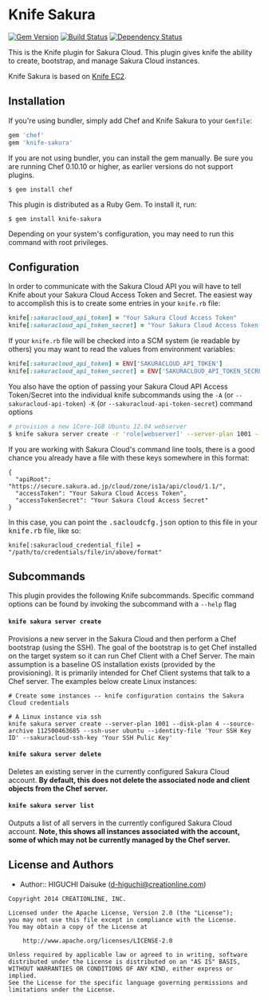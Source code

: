 Knife Sakura
============
[![Gem Version](https://badge.fury.io/rb/knife-sakura.png)](http://badge.fury.io/rb/knife-sakura)
[![Build Status](https://travis-ci.org/cl-lab-k/knife-sakura.png?branch=master)](https://travis-ci.org/cl-lab-k/knife-sakura)
[![Dependency Status](https://gemnasium.com/cl-lab-k/knife-sakura.png)](https://gemnasium.com/cl-lab-k/knife-sakura)

This is the Knife plugin for Sakura Cloud. This plugin gives knife the ability to create, bootstrap, and manage Sakura Cloud instances.

Knife Sakura is based on [Knife EC2](https://github.com/opscode/knife-ec2).


Installation
------------
If you're using bundler, simply add Chef and Knife Sakura to your `Gemfile`:

```ruby
gem 'chef'
gem 'knife-sakura'
```

If you are not using bundler, you can install the gem manually. Be sure you are running Chef 0.10.10 or higher, as earlier versions do not support plugins.

    $ gem install chef

This plugin is distributed as a Ruby Gem. To install it, run:

    $ gem install knife-sakura

Depending on your system's configuration, you may need to run this command with root privileges.


Configuration
-------------
In order to communicate with the Sakura Cloud API you will have to tell Knife about your Sakura Cloud Access Token and Secret. The easiest way to accomplish this is to create some entries in your `knife.rb` file:

```ruby
knife[:sakuracloud_api_token] = "Your Sakura Cloud Access Token"
knife[:sakuracloud_api_token_secret] = "Your Sakura Cloud Access Token Secret"
```

If your `knife.rb` file will be checked into a SCM system (ie readable by others) you may want to read the values from environment variables:

```ruby
knife[:sakuracloud_api_token] = ENV['SAKURACLOUD_API_TOKEN']
knife[:sakuracloud_api_token_secret] = ENV['SAKURACLOUD_API_TOKEN_SECRET']
```

You also have the option of passing your Sakura Cloud API Access Token/Secret into the individual knife subcommands using the `-A` (or `--sakuracloud-api-token`) `-K` (or `--sakuracloud-api-token-secret`) command options

```bash
# provision a new 1Core-1GB Ubuntu 12.04 webserver
$ knife sakura server create -r 'role[webserver]' --server-plan 1001 --disk-plan 4 --source-archive 112500463685 -x ubuntu -i 'Your SSH Key ID' --sakuracloud-ssh-key 'Your SSH Pulic Key' -A 'Your Sakura Cloud Access Token' -K "Your Sakura Cloud Access Secret"
```

If you are working with Sakura Cloud's command line tools, there is a good
chance you already have a file with these keys somewhere in this format:

    {
      "apiRoot": "https://secure.sakura.ad.jp/cloud/zone/is1a/api/cloud/1.1/",
      "accessToken": "Your Sakura Cloud Access Token",
      "accessTokenSecret": "Your Sakura Cloud Access Secret"
    }
        
In this case, you can point the <tt>.sacloudcfg.json</tt> option to
this file in your <tt>knife.rb</tt> file, like so:
        
    knife[:sakuracloud_credential_file] = "/path/to/credentials/file/in/above/format"


Subcommands
-----------
This plugin provides the following Knife subcommands. Specific command options can be found by invoking the subcommand with a `--help` flag


#### `knife sakura server create`
Provisions a new server in the Sakura Cloud and then perform a Chef bootstrap
(using the SSH). The goal of the bootstrap is to get Chef installed on the target system so it can run Chef Client with a Chef Server. The main assumption is a baseline OS installation exists (provided by the provisioning). It is primarily intended for Chef Client systems that talk to a Chef server.  The examples below create Linux instances:

    # Create some instances -- knife configuration contains the Sakura Cloud credentials

    # A Linux instance via ssh
    knife sakura server create --server-plan 1001 --disk-plan 4 --source-archive 112500463685 --ssh-user ubuntu --identity-file 'Your SSH Key ID' --sakuracloud-ssh-key 'Your SSH Pulic Key'

#### `knife sakura server delete`
Deletes an existing server in the currently configured Sakura Cloud account. **By default, this does not delete the associated node and client objects from the Chef server.**

#### `knife sakura server list`
Outputs a list of all servers in the currently configured Sakura Cloud account. **Note, this shows all instances associated with the account, some of which may not be currently managed by the Chef server.**

License and Authors
-------------------
- Author:: HIGUCHI Daisuke (<d-higuchi@creationline.com>)

```text
Copyright 2014 CREATIONLINE, INC.

Licensed under the Apache License, Version 2.0 (the "License");
you may not use this file except in compliance with the License.
You may obtain a copy of the License at

    http://www.apache.org/licenses/LICENSE-2.0

Unless required by applicable law or agreed to in writing, software
distributed under the License is distributed on an "AS IS" BASIS,
WITHOUT WARRANTIES OR CONDITIONS OF ANY KIND, either express or implied.
See the License for the specific language governing permissions and
limitations under the License.
```

